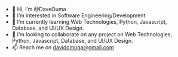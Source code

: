 - 👋 Hi, I’m @DaveOuma
- 👀 I’m interested in Software Engineering/Development
- 🌱 I’m currently learning Web Technologies, Python, Javascript, Database, and UI/UX Design.
- 💞️ I’m looking to collaborate on any project on Web Technologies, Python, Javascript, Database, and UI/UX Design.
- 📫 Reach me on davidomuga@gmail.com

<!---
DaveOuma/DaveOuma is a ✨ special ✨ repository because its `README.md` (this file) appears on your GitHub profile.
You can click the Preview link to take a look at your changes.
--->
